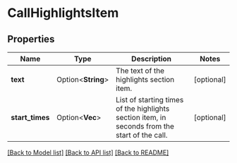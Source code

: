 # CallHighlightsItem

## Properties

Name | Type | Description | Notes
------------ | ------------- | ------------- | -------------
**text** | Option<**String**> | The text of the highlights section item. | [optional]
**start_times** | Option<**Vec<f64>**> | List of starting times of the highlights section item, in seconds from the start of the call. | [optional]

[[Back to Model list]](../README.md#documentation-for-models) [[Back to API list]](../README.md#documentation-for-api-endpoints) [[Back to README]](../README.md)


